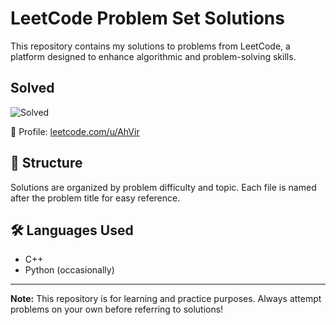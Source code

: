 # LeetCode Problem Set Solutions

This repository contains my solutions to problems from LeetCode, a platform designed to enhance algorithmic and problem-solving skills.

## Solved
![Solved](https://img.shields.io/badge/Solved-49-blue)

📌 Profile: [leetcode.com/u/AhVir](https://leetcode.com/u/AhVir/)  

## 📂 Structure
Solutions are organized by problem difficulty and topic. Each file is named after the problem title for easy reference.

## 🛠 Languages Used
- C++ 
- Python (occasionally)

<!--
## ✅ Progress
Check my live progress on my [LeetCode profile](https://leetcode.com/u/AhVir/).
-->
---

**Note:** This repository is for learning and practice purposes. Always attempt problems on your own before referring to solutions!
